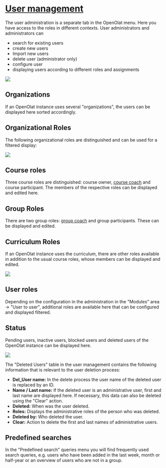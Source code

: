 #  [User management](User+management.html)

The user administration is a separate tab in the OpenOlat menu. Here you have
access to the roles in different contexts. User administrators and
administrators can

  * search for existing users
  * create new users
  * Import new users
  * delete user (administrator only)
  * configure user
  * displaying users according to different roles and assignments

![](../../download/thumbnails/108600635/Org_EN%EF%B9%96version=1&modificationDate=1562923850000&api=v2.png)

## Organizations

If an OpenOlat instance uses several "organizations", the users can be
displayed here sorted accordingly.

## Organizational Roles

The following organizational roles are distinguished and can be used for a
filtered display:

![](../../download/attachments/108600635/OrgRoles_EN.png)

## Course roles

Three course roles are distinguished: course owner, [course coach](Coach.html)
and course participant. The members of the respective roles can be displayed
and edited here.

## Group Roles

There are two group roles: [group coach](Group+Administration.html) and group
participants. These can be displayed and edited.

## Curriculum Roles

If an OpenOlat instance uses the curriculum, there are other roles available
in addition to the usual course roles, whose members can be displayed and
edited.

![](../../download/thumbnails/108600635/CurRoles_EN%EF%B9%96version=1&modificationDate=1562923858000&api=v2.png)

## User roles

Depending on the configuration in the administration in the "Modules" area →
"User to user", additional roles are available here that can be configured and
displayed filtered.

## Status

Pending users, inactive users, blocked users and deleted users of the OpenOlat
instance can be displayed here.

![](../../download/attachments/108600635/Gel%C3%B6schte_Benutzer_EN.png)

The "Deleted Users" table in the user management contains the following
information that is relevant to the user deletion process:

  *  **Del_User name:** In the delete process the user name of the deleted user is replaced by an ID.
  *  **Name / Last name:** If the deleted user is an administrative user, first and last name are displayed here. If necessary, this data can also be deleted using the "Clear" action.
  *  **Deleted:** When was the user deleted.
  *  **Roles:** Displays the administrative roles of the person who was deleted.
  *  **Deleted by:** Who deleted the user.
  *  **Clear:** Action to delete the first and last names of administrative users.

## Predefined searches

In the "Predefined search" queries menu you will find frequently used search
queries, e.g. users who have been added in the last week, month or half-year
or an overview of users who are not in a group.

